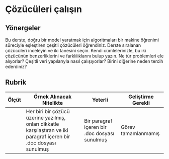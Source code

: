 # Çözücüleri çalışın
## Yönergeler

Bu derste, doğru bir model yaratmak için algoritmaları bir makine öğrenimi süreciyle eşleştiren çeşitli çözücüleri öğrendiniz. Derste sıralanan çözücüleri inceleyin ve iki tanesini seçin. Kendi cümlelerinizle, bu iki çözücünün benzerliklerini ve farklılıklarını bulup yazın. Ne tür problemleri ele alıyorlar? Çeşitli veri yapılarıyla nasıl çalışıyorlar? Birini diğerine neden tercih ederdiniz?
## Rubrik

|  Ölçüt   | Örnek Alınacak Nitelikte                                                                                             | Yeterli                                          | Geliştirme Gerekli           |
| -------- | -------------------------------------------------------------------------------------------------------------------- | ------------------------------------------------ | ---------------------------- |
|          | Her biri bir çözücü üzerine yazılmış, onları dikkatle karşılaştıran ve iki paragraf içeren bir .doc dosyası sunulmuş | Bir paragraf içeren bir .doc dosyası sunulmuş    | Görev tamamlanmamış          |
